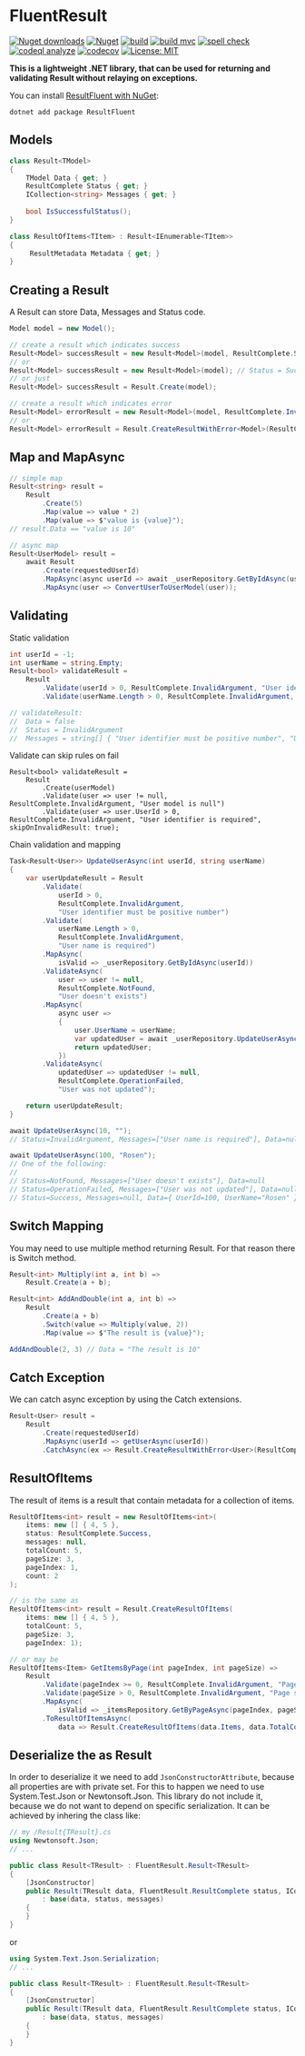 # FluentResult

[![Nuget downloads](https://img.shields.io/nuget/v/resultfluent.svg)](https://www.nuget.org/packages/ResultFluent/)
[![Nuget](https://img.shields.io/nuget/dt/resultfluent)](https://www.nuget.org/packages/ResultFluent/)
[![build](https://github.com/rosenkolev/result-fluent/actions/workflows/github-actions.yml/badge.svg)](https://github.com/rosenkolev/result-fluent/actions/workflows/github-actions.yml)
[![build mvc](https://github.com/rosenkolev/result-fluent/actions/workflows/github-build-mvc.yml/badge.svg)](https://github.com/rosenkolev/result-fluent/actions/workflows/github-build-mvc.yml)
[![spell check](https://github.com/rosenkolev/result-fluent/actions/workflows/spell-check.yml/badge.svg)](https://github.com/rosenkolev/result-fluent/actions/workflows/spell-check.yml)
[![codeql analyze](https://github.com/rosenkolev/result-fluent/actions/workflows/codeql-analysis.yml/badge.svg)](https://github.com/rosenkolev/result-fluent/actions/workflows/codeql-analysis.yml)
[![codecov](https://codecov.io/gh/rosenkolev/result-fluent/branch/main/graph/badge.svg?token=ANXME8CYJP)](https://codecov.io/gh/rosenkolev/result-fluent)
[![License: MIT](https://img.shields.io/badge/License-MIT-yellow.svg)](https://github.com/rosenkolev/result-fluent/blob/main/LICENSE)

**This is a lightweight .NET library, that can be used for returning and validating Result without relaying on exceptions.**

You can install [ResultFluent with NuGet](https://www.nuget.org/packages/ResultFluent/):

```shell
dotnet add package ResultFluent
```

## Models
```csharp
class Result<TModel>
{
    TModel Data { get; }
    ResultComplete Status { get; }
    ICollection<string> Messages { get; }
    
    bool IsSuccessfulStatus();
}

class ResultOfItems<TItem> : Result<IEnumerable<TItem>>
{
     ResultMetadata Metadata { get; }
}
```

## Creating a Result

A Result can store Data, Messages and Status code.

```csharp
Model model = new Model();

// create a result which indicates success
Result<Model> successResult = new Result<Model>(model, ResultComplete.Success, messages);
// or
Result<Model> successResult = new Result<Model>(model); // Status = Success, Messages = null
// or just
Result<Model> successResult = Result.Create(model);

// create a result which indicates error
Result<Model> errorResult = new Result<Model>(model, ResultComplete.InvalidArgument, new [] { "Model identifier must be a positive number" });
// or
Result<Model> errorResult = Result.CreateResultWithError<Model>(ResultComplete.NotFound, "Model not found");
```

## Map and MapAsync

```csharp
// simple map
Result<string> result =
    Result
        .Create(5)
        .Map(value => value * 2)
        .Map(value => $"value is {value}");
// result.Data == "value is 10"

// async map
Result<UserModel> result =
    await Result
        .Create(requestedUserId)
        .MapAsync(async userId => await _userRepository.GetByIdAsync(userId))
        .MapAsync(user => ConvertUserToUserModel(user));
```

## Validating

Static validation

```csharp
int userId = -1;
int userName = string.Empty;
Result<bool> validateResult =
    Result
        .Validate(userId > 0, ResultComplete.InvalidArgument, "User identifier must be positive number")
        .Validate(userName.Length > 0, ResultComplete.InvalidArgument, "User name is required");

// validateResult:
//  Data = false
//  Status = InvalidArgument
//  Messages = string[] { "User identifier must be positive number", "User name is required" }
```

Validate can skip rules on fail

```
Result<bool> validateResult =
    Result
        .Create(userModel)
        .Validate(user => user != null, ResultComplete.InvalidArgument, "User model is null")
        .Validate(user => user.UserId > 0, ResultComplete.InvalidArgument, "User identifier is required", skipOnInvalidResult: true);
```

Chain validation and mapping

```csharp
Task<Result<User>> UpdateUserAsync(int userId, string userName)
{
    var userUpdateResult = Result
        .Validate(
            userId > 0,
            ResultComplete.InvalidArgument,
            "User identifier must be positive number")
        .Validate(
            userName.Length > 0,
            ResultComplete.InvalidArgument,
            "User name is required")
        .MapAsync(
            isValid => _userRepository.GetByIdAsync(userId))
        .ValidateAsync(
            user => user != null,
            ResultComplete.NotFound,
            "User doesn't exists")
        .MapAsync(
            async user =>
            {
                user.UserName = userName;
                var updatedUser = await _userRepository.UpdateUserAsync(user);
                return updatedUser;
            })
        .ValidateAsync(
            updatedUser => updatedUser != null,
            ResultComplete.OperationFailed,
            "User was not updated");

    return userUpdateResult;
}

await UpdateUserAsync(10, "");
// Status=InvalidArgument, Messages=["User name is required"], Data=null

await UpdateUserAsync(100, "Rosen");
// One of the following:
//
// Status=NotFound, Messages=["User doesn't exists"], Data=null
// Status=OperationFailed, Messages=["User was not updated"], Data=null
// Status=Success, Messages=null, Data={ UserId=100, UserName="Rosen" }
```

## Switch Mapping

You may need to use multiple method returning Result. For that reason there is Switch method.

```csharp
Result<int> Multiply(int a, int b) =>
    Result.Create(a + b);

Result<int> AddAndDouble(int a, int b) =>
    Result
        .Create(a + b)
        .Switch(value => Multiply(value, 2))
        .Map(value => $"The result is {value}");

AddAndDouble(2, 3) // Data = "The result is 10"
```

## Catch Exception

We can catch async exception by using the Catch extensions.

```csharp
Result<User> result =
    Result
        .Create(requestedUserId)
        .MapAsync(userId => getUserAsync(userId))
        .CatchAsync(ex => Result.CreateResultWithError<User>(ResultComplete.OperationFailed, ex.Message));
```

## ResultOfItems

The result of items is a result that contain metadata for a collection of items.

```csharp
ResultOfItems<int> result = new ResultOfItems<int>(
    items: new [] { 4, 5 },
    status: ResultComplete.Success,
    messages: null,
    totalCount: 5,
    pageSize: 3,
    pageIndex: 1,
    count: 2
);

// is the same as
ResultOfItems<int> result = Result.CreateResultOfItems(
    items: new [] { 4, 5 },
    totalCount: 5,
    pageSize: 3,
    pageIndex: 1);

// or may be
ResultOfItems<Item> GetItemsByPage(int pageIndex, int pageSize) => 
    Result
        .Validate(pageIndex >= 0, ResultComplete.InvalidArgument, "Page index is invalid")
        .Validate(pageSize > 0, ResultComplete.InvalidArgument, "Page size is invalid")
        .MapAsync(
            isValid => _itemsRepository.GetByPageAsync(pageIndex, pageSize))
        .ToResultOfItemsAsync(
            data => Result.CreateResultOfItems(data.Items, data.TotalCount, pageSize, pageIndex));
```

## Deserialize the as Result<TResult>

In order to deserialize it we need to add `JsonConstructorAttribute`, because all properties are with private set.
For this to happen we need to use System.Test.Json or Newtonsoft.Json.
This library do not include it, because we do not want to depend on specific serialization. It can be achieved by inhering the class like:

```csharp
// my /Result{TResult}.cs
using Newtonsoft.Json;
// ...

public class Result<TResult> : FluentResult.Result<TResult>
{
    [JsonConstructor]
    public Result(TResult data, FluentResult.ResultComplete status, ICollection<string> messages)
        : base(data, status, messages)
    {
    }
}
```

or

```csharp
using System.Text.Json.Serialization;
// ...

public class Result<TResult> : FluentResult.Result<TResult>
{
    [JsonConstructor]
    public Result(TResult data, FluentResult.ResultComplete status, ICollection<string> messages)
        : base(data, status, messages)
    {
    }
}
```
